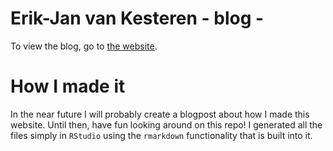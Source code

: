 # Erik-Jan van Kesteren - blog -
To view the blog, go to [the website](https://vankesteren.github.io/blog).

# How I made it
In the near future I will probably create a blogpost about how I made this website. Until then, have fun looking around on this repo! I generated all the files simply in `RStudio` using the `rmarkdown` functionality that is built into it.
